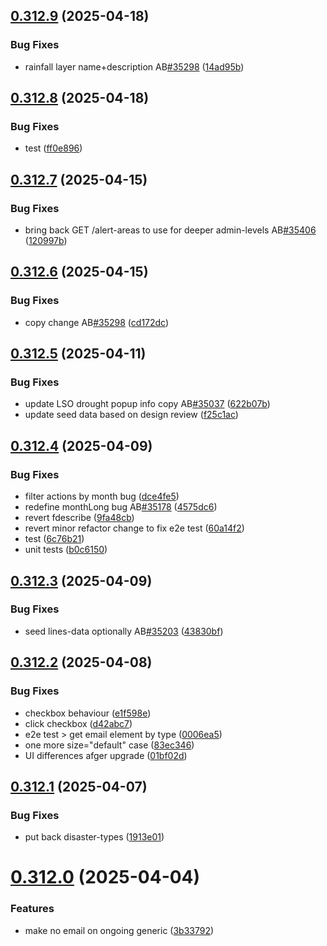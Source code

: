 ## [0.312.9](https://github.com/rodekruis/IBF-system/compare/v0.312.8...v0.312.9) (2025-04-18)


### Bug Fixes

* rainfall layer name+description AB[#35298](https://github.com/rodekruis/IBF-system/issues/35298) ([14ad95b](https://github.com/rodekruis/IBF-system/commit/14ad95b102b24297c07aa56d8f2f04d2c4a58e11))



## [0.312.8](https://github.com/rodekruis/IBF-system/compare/v0.312.7...v0.312.8) (2025-04-18)


### Bug Fixes

* test ([ff0e896](https://github.com/rodekruis/IBF-system/commit/ff0e8963ffd9a13ea55e5fe9d9e9400867289684))



## [0.312.7](https://github.com/rodekruis/IBF-system/compare/v0.312.6...v0.312.7) (2025-04-15)


### Bug Fixes

* bring back GET /alert-areas to use for deeper admin-levels AB[#35406](https://github.com/rodekruis/IBF-system/issues/35406) ([120997b](https://github.com/rodekruis/IBF-system/commit/120997b05595819b2a874746613318c047669654))



## [0.312.6](https://github.com/rodekruis/IBF-system/compare/v0.312.5...v0.312.6) (2025-04-15)


### Bug Fixes

* copy change AB[#35298](https://github.com/rodekruis/IBF-system/issues/35298) ([cd172dc](https://github.com/rodekruis/IBF-system/commit/cd172dc7cca39f59479233617adac3ea282be718))



## [0.312.5](https://github.com/rodekruis/IBF-system/compare/v0.312.4...v0.312.5) (2025-04-11)


### Bug Fixes

* update LSO drought popup info copy AB[#35037](https://github.com/rodekruis/IBF-system/issues/35037) ([622b07b](https://github.com/rodekruis/IBF-system/commit/622b07b15cc40ca83cf1868ed224eb2d4b5b34d7))
* update seed data based on design review ([f25c1ac](https://github.com/rodekruis/IBF-system/commit/f25c1ac98a6c7f5f9304da6c50a91791be04ae25))



## [0.312.4](https://github.com/rodekruis/IBF-system/compare/v0.312.3...v0.312.4) (2025-04-09)


### Bug Fixes

* filter actions by month bug ([dce4fe5](https://github.com/rodekruis/IBF-system/commit/dce4fe56b51d14a27b03ad1b02ef3b60ddf28c03))
* redefine monthLong bug AB[#35178](https://github.com/rodekruis/IBF-system/issues/35178) ([4575dc6](https://github.com/rodekruis/IBF-system/commit/4575dc622009f2c2f8da9d7b2bc4571f53a55fa0))
* revert fdescribe ([9fa48cb](https://github.com/rodekruis/IBF-system/commit/9fa48cb025e21bc82227a57f187cdfd6713a4b1b))
* revert minor refactor change to fix e2e test ([60a14f2](https://github.com/rodekruis/IBF-system/commit/60a14f2007a802be49d228992d962c2d83e15c3c))
* test ([6c76b21](https://github.com/rodekruis/IBF-system/commit/6c76b21e21e9e774d857aacadb3e6614aeb36e3d))
* unit tests ([b0c6150](https://github.com/rodekruis/IBF-system/commit/b0c6150712f1bc46e85a50b5eac708bcc344a012))



## [0.312.3](https://github.com/rodekruis/IBF-system/compare/v0.312.2...v0.312.3) (2025-04-09)


### Bug Fixes

* seed lines-data optionally AB[#35203](https://github.com/rodekruis/IBF-system/issues/35203) ([43830bf](https://github.com/rodekruis/IBF-system/commit/43830bf6378de5f0a62f1d99044f7a966f844b19))



## [0.312.2](https://github.com/rodekruis/IBF-system/compare/v0.312.1...v0.312.2) (2025-04-08)


### Bug Fixes

* checkbox behaviour ([e1f598e](https://github.com/rodekruis/IBF-system/commit/e1f598edc2a61828098eed5a0f613128af65c947))
* click checkbox ([d42abc7](https://github.com/rodekruis/IBF-system/commit/d42abc715c1a6cae2819ceee816e142039bba91f))
* e2e test > get email element by type ([0006ea5](https://github.com/rodekruis/IBF-system/commit/0006ea58a1477606f59e884a321219a1fb0d778c))
* one more size="default" case ([83ec346](https://github.com/rodekruis/IBF-system/commit/83ec346e6239018c09b9730bad618b6ed0339f7a))
* UI differences afger upgrade ([01bf02d](https://github.com/rodekruis/IBF-system/commit/01bf02da015396a6c22a6a3621b7daa10955c6b9))



## [0.312.1](https://github.com/rodekruis/IBF-system/compare/v0.312.0...v0.312.1) (2025-04-07)


### Bug Fixes

* put back disaster-types ([1913e01](https://github.com/rodekruis/IBF-system/commit/1913e017bb65df161e9fb3f6964ff642a2c97e80))



# [0.312.0](https://github.com/rodekruis/IBF-system/compare/v0.311.0...v0.312.0) (2025-04-04)


### Features

* make no email on ongoing generic ([3b33792](https://github.com/rodekruis/IBF-system/commit/3b337923ed63b906e85ca876dbbb3eb204d8a4b8))




